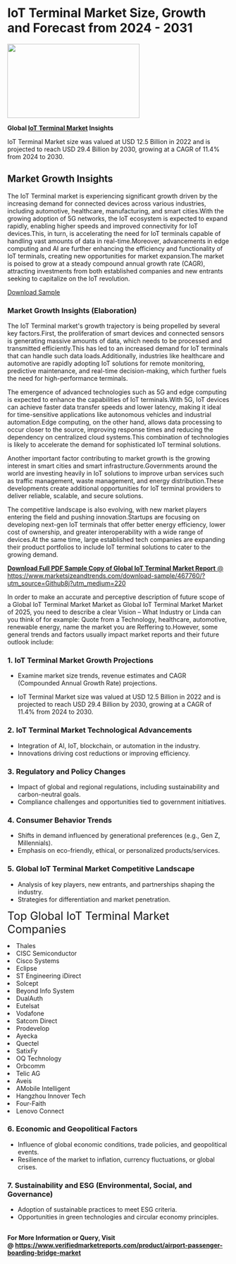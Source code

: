 <H1>IoT Terminal Market Size, Growth and Forecast from 2024 - 2031</H1><img class="aligncenter size-medium wp-image-584254" src="https://thirdeyenews.in/wp-content/uploads/2024/09/Global-Market-Research-300x168.jpeg" alt="" width="300" height="168" /><p><strong>Global&nbsp;<a href="https://www.marketsizeandtrends.com/download-sample/467760/?utm_source=Github8j?utm_medium=220">IoT Terminal Market</a> Insights</strong></p><p>IoT Terminal Market size was valued at USD 12.5 Billion in 2022 and is projected to reach USD 29.4 Billion by 2030, growing at a CAGR of 11.4% from 2024 to 2030.</p><p><h2>Market Growth Insights</h2> <p>The IoT Terminal market is experiencing significant growth driven by the increasing demand for connected devices across various industries, including automotive, healthcare, manufacturing, and smart cities.With the growing adoption of 5G networks, the IoT ecosystem is expected to expand rapidly, enabling higher speeds and improved connectivity for IoT devices.This, in turn, is accelerating the need for IoT terminals capable of handling vast amounts of data in real-time.Moreover, advancements in edge computing and AI are further enhancing the efficiency and functionality of IoT terminals, creating new opportunities for market expansion.The market is poised to grow at a steady compound annual growth rate (CAGR), attracting investments from both established companies and new entrants seeking to capitalize on the IoT revolution.</p> <p><a href="#">Download Sample</a></p> <h3>Market Growth Insights (Elaboration)</h3> <p>The IoT Terminal market's growth trajectory is being propelled by several key factors.First, the proliferation of smart devices and connected sensors is generating massive amounts of data, which needs to be processed and transmitted efficiently.This has led to an increased demand for IoT terminals that can handle such data loads.Additionally, industries like healthcare and automotive are rapidly adopting IoT solutions for remote monitoring, predictive maintenance, and real-time decision-making, which further fuels the need for high-performance terminals.</p> <p>The emergence of advanced technologies such as 5G and edge computing is expected to enhance the capabilities of IoT terminals.With 5G, IoT devices can achieve faster data transfer speeds and lower latency, making it ideal for time-sensitive applications like autonomous vehicles and industrial automation.Edge computing, on the other hand, allows data processing to occur closer to the source, improving response times and reducing the dependency on centralized cloud systems.This combination of technologies is likely to accelerate the demand for sophisticated IoT terminal solutions.</p> <p>Another important factor contributing to market growth is the growing interest in smart cities and smart infrastructure.Governments around the world are investing heavily in IoT solutions to improve urban services such as traffic management, waste management, and energy distribution.These developments create additional opportunities for IoT terminal providers to deliver reliable, scalable, and secure solutions.</p> <p>The competitive landscape is also evolving, with new market players entering the field and pushing innovation.Startups are focusing on developing next-gen IoT terminals that offer better energy efficiency, lower cost of ownership, and greater interoperability with a wide range of devices.At the same time, large established tech companies are expanding their product portfolios to include IoT terminal solutions to cater to the growing demand.</p> <p><a href="#"></p><p><span class=""><strong>Download Full PDF Sample Copy of Global IoT Terminal Market Report</strong> @ <a href="https://www.marketsizeandtrends.com/download-sample/467760/?utm_source=Github8j?utm_medium=220" target="_blank">https://www.marketsizeandtrends.com/download-sample/467760/?utm_source=Github8j?utm_medium=220</a></span></p><p>In order to make an accurate and perceptive description of future scope of a Global&nbsp;IoT Terminal Market Market as Global&nbsp;IoT Terminal Market Market of 2025, you need to describe a clear Vision &ndash; What Industry or Linda can you think of for example: Quote from a Technology, healthcare, automotive, renewable energy, name the market you are Reffering to.However, some general trends and factors usually impact market reports and their future outlook include:</p><h3>1.&nbsp;<strong>IoT Terminal Market Growth Projections</strong></h3><ul><li>Examine market size trends, revenue estimates and CAGR (Compounded Annual Growth Rate) projections.</li><li><p>IoT Terminal Market size was valued at USD 12.5 Billion in 2022 and is projected to reach USD 29.4 Billion by 2030, growing at a CAGR of 11.4% from 2024 to 2030.</p></li></ul><h3>2.&nbsp;<strong>IoT Terminal Market Technological Advancements</strong></h3><ul><li>Integration of AI, IoT, blockchain, or automation in the industry.</li><li>Innovations driving cost reductions or improving efficiency.</li></ul><h3>3.&nbsp;<strong>Regulatory and Policy Changes</strong></h3><ul><li>Impact of global and regional regulations, including sustainability and carbon-neutral goals.</li><li>Compliance challenges and opportunities tied to government initiatives.</li></ul><h3>4.&nbsp;<strong>Consumer Behavior Trends</strong></h3><ul><li>Shifts in demand influenced by generational preferences (e.g., Gen Z, Millennials).</li><li>Emphasis on eco-friendly, ethical, or personalized products/services.</li></ul><h3>5.&nbsp;<strong>Global IoT Terminal Market Competitive Landscape</strong></h3><ul><li>Analysis of key players, new entrants, and partnerships shaping the industry.</li><li>Strategies for differentiation and market penetration.</li></ul><p data-pm-slice="1 1 []"><span style="color: inherit; font-family: inherit; font-size: 25px;">Top Global IoT Terminal Market Companies</span></p><div class="" data-test-id=""><p><li>Thales</li><li> CISC Semiconductor</li><li> Cisco Systems</li><li> Eclipse</li><li> ST Engineering iDirect</li><li> Solcept</li><li> Beyond Info System</li><li> DualAuth</li><li> Eutelsat</li><li> Vodafone</li><li> Satcom Direct</li><li> Prodevelop</li><li> Ayecka</li><li> Quectel</li><li> SatixFy</li><li> OQ Technology</li><li> Orbcomm</li><li> Telic AG</li><li> Aveis</li><li> AMobile Intelligent</li><li> Hangzhou Innover Tech</li><li> Four-Faith</li><li> Lenovo Connect</li></p></div><h3>6.&nbsp;<strong>Economic and Geopolitical Factors</strong></h3><ul><li>Influence of global economic conditions, trade policies, and geopolitical events.</li><li>Resilience of the market to inflation, currency fluctuations, or global crises.</li></ul><h3>7.&nbsp;<strong>Sustainability and ESG (Environmental, Social, and Governance)</strong></h3><ul><li>Adoption of sustainable practices to meet ESG criteria.</li><li>Opportunities in green technologies and circular economy principles.</li></ul><h2><strong style="font-size: 14px;">For More Information or Query, Visit @&nbsp;</strong><a style="background-color: #ffffff; font-size: 14px;" href="https://www.marketsizeandtrends.com/report/iot-terminal-market/" target="_blank">https://www.verifiedmarketreports.com/product/airport-passenger-boarding-bridge-market</a></h2>
